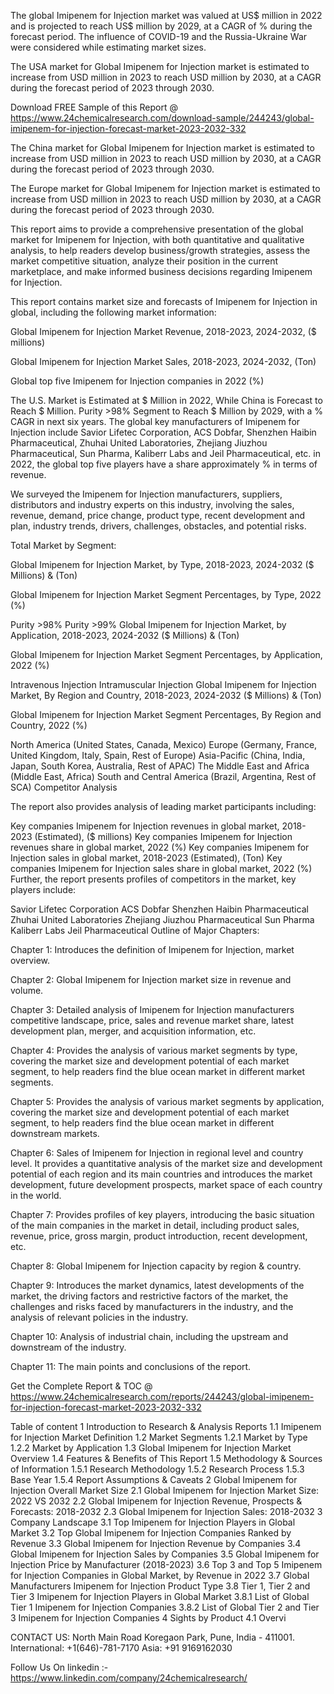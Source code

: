 The global Imipenem for Injection market was valued at US$ million in 2022 and is projected to reach US$ million by 2029, at a CAGR of % during the forecast period. The influence of COVID-19 and the Russia-Ukraine War were considered while estimating market sizes.

The USA market for Global Imipenem for Injection market is estimated to increase from USD million in 2023 to reach USD million by 2030, at a CAGR during the forecast period of 2023 through 2030.

Download FREE Sample of this Report @ https://www.24chemicalresearch.com/download-sample/244243/global-imipenem-for-injection-forecast-market-2023-2032-332

The China market for Global Imipenem for Injection market is estimated to increase from USD million in 2023 to reach USD million by 2030, at a CAGR during the forecast period of 2023 through 2030.

The Europe market for Global Imipenem for Injection market is estimated to increase from USD million in 2023 to reach USD million by 2030, at a CAGR during the forecast period of 2023 through 2030.

This report aims to provide a comprehensive presentation of the global market for Imipenem for Injection, with both quantitative and qualitative analysis, to help readers develop business/growth strategies, assess the market competitive situation, analyze their position in the current marketplace, and make informed business decisions regarding Imipenem for Injection.

This report contains market size and forecasts of Imipenem for Injection in global, including the following market information:

Global Imipenem for Injection Market Revenue, 2018-2023, 2024-2032, ($ millions)

Global Imipenem for Injection Market Sales, 2018-2023, 2024-2032, (Ton)

Global top five Imipenem for Injection companies in 2022 (%)

The U.S. Market is Estimated at $ Million in 2022, While China is Forecast to Reach $ Million.
Purity >98% Segment to Reach $ Million by 2029, with a % CAGR in next six years.
The global key manufacturers of Imipenem for Injection include Savior Lifetec Corporation, ACS Dobfar, Shenzhen Haibin Pharmaceutical, Zhuhai United Laboratories, Zhejiang Jiuzhou Pharmaceutical, Sun Pharma, Kaliberr Labs and Jeil Pharmaceutical, etc. in 2022, the global top five players have a share approximately % in terms of revenue.

We surveyed the Imipenem for Injection manufacturers, suppliers, distributors and industry experts on this industry, involving the sales, revenue, demand, price change, product type, recent development and plan, industry trends, drivers, challenges, obstacles, and potential risks.

Total Market by Segment:

Global Imipenem for Injection Market, by Type, 2018-2023, 2024-2032 ($ Millions) & (Ton)

Global Imipenem for Injection Market Segment Percentages, by Type, 2022 (%)

Purity >98%
Purity >99%
Global Imipenem for Injection Market, by Application, 2018-2023, 2024-2032 ($ Millions) & (Ton)

Global Imipenem for Injection Market Segment Percentages, by Application, 2022 (%)

Intravenous Injection
Intramuscular Injection
Global Imipenem for Injection Market, By Region and Country, 2018-2023, 2024-2032 ($ Millions) & (Ton)

Global Imipenem for Injection Market Segment Percentages, By Region and Country, 2022 (%)

North America (United States, Canada, Mexico)
Europe (Germany, France, United Kingdom, Italy, Spain, Rest of Europe)
Asia-Pacific (China, India, Japan, South Korea, Australia, Rest of APAC)
The Middle East and Africa (Middle East, Africa)
South and Central America (Brazil, Argentina, Rest of SCA)
Competitor Analysis

The report also provides analysis of leading market participants including:

Key companies Imipenem for Injection revenues in global market, 2018-2023 (Estimated), ($ millions)
Key companies Imipenem for Injection revenues share in global market, 2022 (%)
Key companies Imipenem for Injection sales in global market, 2018-2023 (Estimated), (Ton)
Key companies Imipenem for Injection sales share in global market, 2022 (%)
Further, the report presents profiles of competitors in the market, key players include:

Savior Lifetec Corporation
ACS Dobfar
Shenzhen Haibin Pharmaceutical
Zhuhai United Laboratories
Zhejiang Jiuzhou Pharmaceutical
Sun Pharma
Kaliberr Labs
Jeil Pharmaceutical
Outline of Major Chapters:

Chapter 1: Introduces the definition of Imipenem for Injection, market overview.

Chapter 2: Global Imipenem for Injection market size in revenue and volume.

Chapter 3: Detailed analysis of Imipenem for Injection manufacturers competitive landscape, price, sales and revenue market share, latest development plan, merger, and acquisition information, etc.

Chapter 4: Provides the analysis of various market segments by type, covering the market size and development potential of each market segment, to help readers find the blue ocean market in different market segments.

Chapter 5: Provides the analysis of various market segments by application, covering the market size and development potential of each market segment, to help readers find the blue ocean market in different downstream markets.

Chapter 6: Sales of Imipenem for Injection in regional level and country level. It provides a quantitative analysis of the market size and development potential of each region and its main countries and introduces the market development, future development prospects, market space of each country in the world.

Chapter 7: Provides profiles of key players, introducing the basic situation of the main companies in the market in detail, including product sales, revenue, price, gross margin, product introduction, recent development, etc.

Chapter 8: Global Imipenem for Injection capacity by region & country.

Chapter 9: Introduces the market dynamics, latest developments of the market, the driving factors and restrictive factors of the market, the challenges and risks faced by manufacturers in the industry, and the analysis of relevant policies in the industry.

Chapter 10: Analysis of industrial chain, including the upstream and downstream of the industry.

Chapter 11: The main points and conclusions of the report.

Get the Complete Report & TOC @ https://www.24chemicalresearch.com/reports/244243/global-imipenem-for-injection-forecast-market-2023-2032-332

Table of content
1 Introduction to Research & Analysis Reports
1.1 Imipenem for Injection Market Definition
1.2 Market Segments
1.2.1 Market by Type
1.2.2 Market by Application
1.3 Global Imipenem for Injection Market Overview
1.4 Features & Benefits of This Report
1.5 Methodology & Sources of Information
1.5.1 Research Methodology
1.5.2 Research Process
1.5.3 Base Year
1.5.4 Report Assumptions & Caveats
2 Global Imipenem for Injection Overall Market Size
2.1 Global Imipenem for Injection Market Size: 2022 VS 2032
2.2 Global Imipenem for Injection Revenue, Prospects & Forecasts: 2018-2032
2.3 Global Imipenem for Injection Sales: 2018-2032
3 Company Landscape
3.1 Top Imipenem for Injection Players in Global Market
3.2 Top Global Imipenem for Injection Companies Ranked by Revenue
3.3 Global Imipenem for Injection Revenue by Companies
3.4 Global Imipenem for Injection Sales by Companies
3.5 Global Imipenem for Injection Price by Manufacturer (2018-2023)
3.6 Top 3 and Top 5 Imipenem for Injection Companies in Global Market, by Revenue in 2022
3.7 Global Manufacturers Imipenem for Injection Product Type
3.8 Tier 1, Tier 2 and Tier 3 Imipenem for Injection Players in Global Market
3.8.1 List of Global Tier 1 Imipenem for Injection Companies
3.8.2 List of Global Tier 2 and Tier 3 Imipenem for Injection Companies
4 Sights by Product
4.1 Overvi

CONTACT US:
North Main Road Koregaon Park, Pune, India - 411001.
International: +1(646)-781-7170
Asia: +91 9169162030

Follow Us On linkedin :- https://www.linkedin.com/company/24chemicalresearch/
